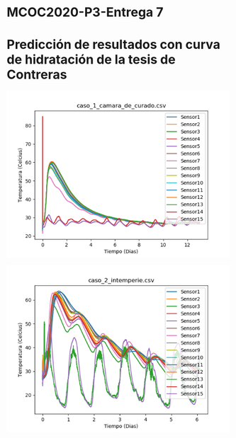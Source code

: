 # MCOC2020-P3-Entrega 7

# Predicción de resultados con curva de hidratación de la tesis de Contreras



![Alt Text](https://github.com/raimolid/MCOC2020-P3-Final/blob/main/caso_1_camara_de_curado.png)


![Alt Text](https://github.com/raimolid/MCOC2020-P3-Final/blob/main/caso_2_intemperie.png)
